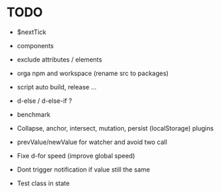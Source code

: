 # TODO

- $nextTick
- components
- exclude attributes / elements
- orga npm and workspace (rename src to packages)
- script auto build, release ...
- d-else / d-else-if ?
- benchmark
- Collapse, anchor, intersect, mutation, persist (localStorage) plugins
- prevValue/newValue for watcher and avoid two call

- Fixe d-for speed (improve global speed)
- Dont trigger notification if value still the same
- Test class in state
